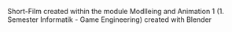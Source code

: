 Short-Film created within the module Modlleing and Animation 1 (1. Semester Informatik - Game Engineering)
created with Blender
